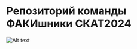 # Репозиторий команды ФАКИшники СКАТ2024
<img
  src="[/Image.png](https://github.com/Suturin-Daniil/FAKI_SKAT2024/blob/main/PreliminaryDesign/Image.png)"
  alt="Alt text"
  title="Optional title"
  style="display: inline-block; margin: 0 auto; max-width: 300px">
